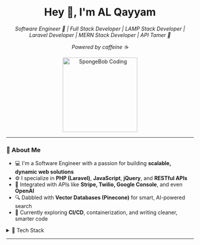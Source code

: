 <h1 align="center">Hey 👋, I'm AL Qayyam</h1>

<p align="center">
  <em>Software Engineer 🧠 | Full Stack Developer | LAMP Stack Developer | Laravel Developer | MERN Stack Developer | API Tamer 📡</em>
  
</p>

<p align="center">
  <em>Powered by caffeine ☕</em>
  
</p>

<p align="center">
  <img src="https://media.giphy.com/media/l0MYEqEzwMWFCg8rm/giphy.gif" width="200" alt="SpongeBob Coding"/>
</p>




---

### 🚀 About Me

- 💻 I'm a Software Engineer with a passion for building **scalable, dynamic web solutions**
- ⚙️ I specialize in **PHP (Laravel)**, **JavaScript**, **jQuery**, and **RESTful APIs**
- 🔗 Integrated with APIs like **Stripe, Twilio, Google Console**, and even **OpenAI**
- 🔍 Dabbled with **Vector Databases (Pinecone)** for smart, AI-powered search
- 🔁 Currently exploring **CI/CD**, containerization, and writing cleaner, smarter code


<details>
<summary>🧰 Tech Stack </summary>
<br>
<p align="center">
  <img src="https://img.shields.io/badge/PHP-777BB4?style=for-the-badge&logo=php&logoColor=white" alt="PHP">
  <img src="https://img.shields.io/badge/Laravel-FF2D20?style=for-the-badge&logo=laravel&logoColor=white" alt="Laravel">
  <img src="https://img.shields.io/badge/React-00D1F7?style=for-the-badge&logo=react&logoColor=white" alt="React JS">
  <img src="https://img.shields.io/badge/MySQL-4479A1?style=for-the-badge&logo=mysql&logoColor=white" alt="MySQL">
  <img src="https://img.shields.io/badge/Third%20Party%20API%20Integrations-192F43" alt="Third Party API">
  <img src="https://img.shields.io/badge/RestFul%20APIs-192F43" alt="RestFull APIs">
  <img src="https://img.shields.io/badge/AI%20Integrations-000000?style=for-the-badge&logo=openai&logoColor=white" alt="AI Integrations in Application">
  <img src="https://img.shields.io/badge/Tailwind_CSS-38B2AC?style=for-the-badge&logo=tailwind-css&logoColor=white" alt="Tailwind CSS">
</p>
</details>

---

